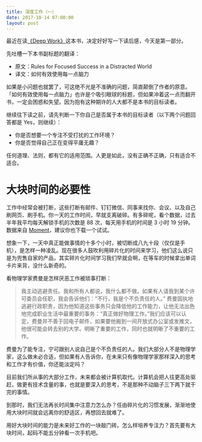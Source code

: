 ```yaml
---
title: 深度工作（一）
date: 2017-10-14 07:00:00
layout: post
---
```


最近在读[《Deep Work》](https://book.douban.com/subject/27056409/)这本书，决定好好写一下读后感，今天是第一部分。

先吐槽一下本书副标题的翻译：

* 原文：Rules for Focused Success in a Distracted World
* 译文：如何有效使用每一点脑力

如果是小问题也就罢了，可这绝不光是不准确的问题，简直颠倒了作者的原意。「如何有效使用每一点脑力」也许是个吸引眼球的标题，但如果冲着这一点而翻开书，一定会困惑和失望。因为抱有这种期许的人大都不是本书的目标读者。

继续往下读之前，请先判断一下你自己是否属于本书的目标读者（以下两个问题回答都是 Yes，则继续）：

* 你是否想要一个专注不受打扰的工作环境？
* 你是否觉得自己正在变得平庸无趣？

任何道理、法则，都有它的适用范围。人更是如此，没有正确不正确，只有适合不适合。

# 大块时间的必要性
工作中经常会被打断，这些打断有邮件、钉钉微信、同事来找你、会议、以及自己刷网页、刷手机。你一天的工作时间，早就支离破碎。有多碎呢，看个数据，过去半年我平均每天解锁手机的次数是 88 次，每天用手机的时间是 3 小时 19 分钟。数据来自 [Moment](https://inthemoment.io/)，建议你也下载一个试试。

想象一下，一天中真正能做事情的十多个小时，被切断成八九十段（仅仅是手机），是怎样一种凌乱。现在很多人鼓吹利用碎片化的时间来学习，他们这么说只是为兜售自家的产品，其实碎片化时间学习我们早就会啊，在等车的时候拿出单词卡片来背，没什么新奇的。

看物理学家费曼是怎样厌恶工作被琐事打断：

> 我主动逃避责任。我和所有人都说，我什么都不做。如果有人请我到某个许可委员会任职，我会告诉他们：“不行，我是个不负责任的人。”
> 费曼固执地逃避行政职责，因为他知道这些事务只会降低他的工作能力，让他无法出色地完成职业生活中最重要的事务：“真正做好物理工作。”我们应该可以认定，费曼并不善于回电子邮件，如果要他搬到一间开放式办公室或发推文，他很可能会转去别的大学。明晰了重要的工作，同时也就明晰了不重要的工作。

费曼为了能专注，宁可跟别人说自己是个不负责任的人。我们大部分人不是物理学家，这么做未必合适，但如果有人告诉你，在未来只有像物理学家那样深入的思考和工作才有价值，你还能淡定吗？

目前我们所从事的大部分工作，未来都会被计算机取代。计算机会把人往更高处驱赶，做更有技术含量的事，也就是要深入的思考，不是那种不动脑子三下两下就干完的事情。

到那时，我们无法再长时间集中注意力怎么办？任由碎片化的习惯发展，渐渐地使用大块时间就会远离你的舒适区，再想回去就难了。

用好大块时间的能力是未来好工作的一块敲门砖。怎么样培养专注力？首先要有大块时间，起码不能五分钟看一次手机吧。
